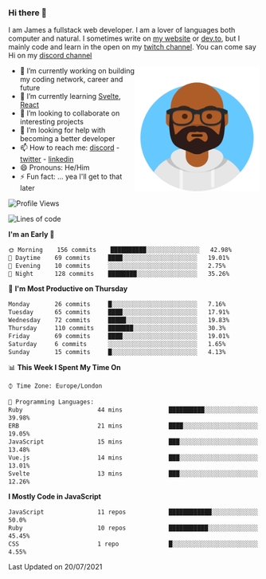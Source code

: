 ### Hi there 👋

I am James a fullstack web developer. I am a lover of languages both computer and natural. I sometimes write on [my website](https://jdhall.dev) or [dev.to](https://dev.to/zefur), but I mainly code and learn in the open on my [twitch channel](https://www.twitch.com/jozuhito). You can come say Hi on my [discord channel](https://discord.gg/sWEHvsBw)



<img align="right" height="250" width="250"  src="/assets/avataaars.png" />

  

- 🔭 I’m currently working on building my coding network, career and future
- 🌱 I’m currently learning [Svelte](https://svelte.dev), [React](https://reactjs.org)
- 👯 I’m looking to collaborate on interesting projects
- 🤔 I’m looking for help with becoming a better developer
- 📫 How to reach me: [discord](https://discord.gg/sWEHvsBw)
                      - [twitter](twitter.com/zefur)
                      - [linkedin](https://linkedin.com/in/j-d-hall)
- 😄 Pronouns: He/Him
- ⚡ Fun fact: ... yea I'll get to that later

 
<!-- BLOG-POST-LIST:START -->

<!-- BLOG-POST-LIST:END -->

<!--START_SECTION:waka-->
![Profile Views](http://img.shields.io/badge/Profile%20Views-1-blue)

![Lines of code](https://img.shields.io/badge/From%20Hello%20World%20I%27ve%20Written-100179%20lines%20of%20code-blue)

**I'm an Early 🐤** 

```text
🌞 Morning    156 commits    ██████████░░░░░░░░░░░░░░░   42.98% 
🌆 Daytime    69 commits     ████░░░░░░░░░░░░░░░░░░░░░   19.01% 
🌃 Evening    10 commits     ░░░░░░░░░░░░░░░░░░░░░░░░░   2.75% 
🌙 Night      128 commits    ████████░░░░░░░░░░░░░░░░░   35.26%

```
📅 **I'm Most Productive on Thursday** 

```text
Monday       26 commits     █░░░░░░░░░░░░░░░░░░░░░░░░   7.16% 
Tuesday      65 commits     ████░░░░░░░░░░░░░░░░░░░░░   17.91% 
Wednesday    72 commits     █████░░░░░░░░░░░░░░░░░░░░   19.83% 
Thursday     110 commits    ███████░░░░░░░░░░░░░░░░░░   30.3% 
Friday       69 commits     ████░░░░░░░░░░░░░░░░░░░░░   19.01% 
Saturday     6 commits      ░░░░░░░░░░░░░░░░░░░░░░░░░   1.65% 
Sunday       15 commits     █░░░░░░░░░░░░░░░░░░░░░░░░   4.13%

```


📊 **This Week I Spent My Time On** 

```text
⌚︎ Time Zone: Europe/London

💬 Programming Languages: 
Ruby                     44 mins             ██████████░░░░░░░░░░░░░░░   39.98% 
ERB                      21 mins             ████░░░░░░░░░░░░░░░░░░░░░   19.05% 
JavaScript               15 mins             ███░░░░░░░░░░░░░░░░░░░░░░   13.48% 
Vue.js                   14 mins             ███░░░░░░░░░░░░░░░░░░░░░░   13.01% 
Svelte                   13 mins             ███░░░░░░░░░░░░░░░░░░░░░░   12.26%

```

**I Mostly Code in JavaScript** 

```text
JavaScript               11 repos            ████████████░░░░░░░░░░░░░   50.0% 
Ruby                     10 repos            ███████████░░░░░░░░░░░░░░   45.45% 
CSS                      1 repo              █░░░░░░░░░░░░░░░░░░░░░░░░   4.55%

```



 Last Updated on 20/07/2021
<!--END_SECTION:waka-->
